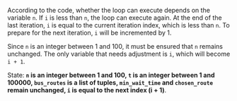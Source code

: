 According to the code, whether the loop can execute depends on the variable `n`. If `i` is less than `n`, the loop can execute again. At the end of the last iteration, `i` is equal to the current iteration index, which is less than `n`. To prepare for the next iteration, `i` will be incremented by 1. 

Since `n` is an integer between 1 and 100, it must be ensured that `n` remains unchanged. The only variable that needs adjustment is `i`, which will become `i + 1`.

State: **`n` is an integer between 1 and 100, `t` is an integer between 1 and 100000, `bus_routes` is a list of tuples, `min_wait_time` and `chosen_route` remain unchanged, `i` is equal to the next index (i + 1)**.